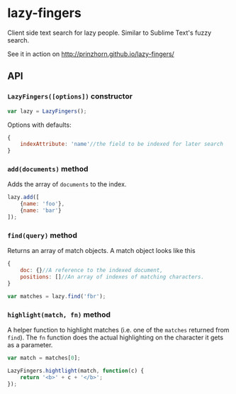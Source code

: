 lazy-fingers
============

Client side text search for lazy people. Similar to Sublime Text's fuzzy search.

See it in action on http://prinzhorn.github.io/lazy-fingers/

API
---

### `LazyFingers([options])` constructor

```js
var lazy = LazyFingers();
```

Options with defaults:

```js
{
	indexAttribute: 'name'//the field to be indexed for later search
}
```

### `add(documents)` method

Adds the array of `documents` to the index.

```js
lazy.add([
	{name: 'foo'},
	{name: 'bar'}
]);
```

### `find(query)` method

Returns an array of match objects. A match object looks like this

```js
{
	doc: {}//A reference to the indexed document,
	positions: []//An array of indexes of matching characters.
}
```

```js
var matches = lazy.find('fbr');
```

### `highlight(match, fn)` method

A helper function to highlight matches (i.e. one of the `matches` returned from `find`). The `fn` function does the actual highlighting on the character it gets as a parameter.

```js
var match = matches[0];

LazyFingers.hightlight(match, function(c) {
	return '<b>' + c + '</b>';
});
```